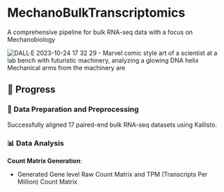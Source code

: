 # MechanoBulkTranscriptomics
A comprehensive pipeline for bulk RNA-seq data with a focus on Mechanobiology

![DALL·E 2023-10-24 17 32 29 - Marvel comic style art of a scientist at a lab bench with futuristic machinery, analyzing a glowing DNA helix  Mechanical arms from the machinery are ](https://github.com/SayakInSilico/MechanoBulkTranscriptomics/assets/93674643/6cb96765-9bd4-42b9-a5f6-a2a9169f38e5)

## 🚀 Progress
### 🧬 Data Preparation and Preprocessing
Successfully aligned 17 paired-end bulk RNA-seq datasets using Kallisto.
### 📊 Data Analysis
**Count Matrix Generation**:
 - Generated Gene level Raw Count Matrix and TPM (Transcripts Per Million) Count Matrix


